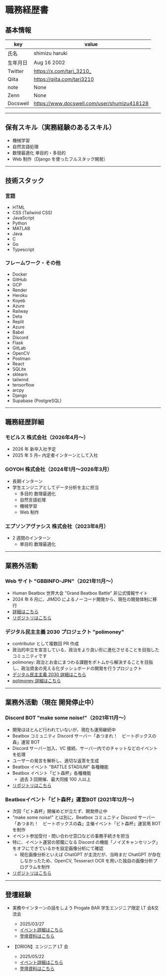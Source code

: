 # 職務経歴書

## 基本情報

|key|value|
|---|---|
|氏名|shimizu haruki|
|生年月日|Aug 16 2002|
|Twitter|<https://x.com/tari_3210_>|
|Qiita|<https://qiita.com/tari3210>|
|note|None|
|Zenn|None|
|Docswell|<https://www.docswell.com/user/shumizu418128>|

---

## 保有スキル（実務経験のあるスキル）

- 機械学習
- 自然言語処理
- 数理最適化 単目的・多目的
- Web 制作（Django を使ったフルスタック開発）

---

## 技術スタック

### 言語

- HTML
- CSS (Tailwind CSS)
- JavaScript
- Python
- MATLAB
- Java
- C
- Go
- Typescript

### フレームワーク・その他

- Docker
- GitHub
- GCP
- Render
- Heroku
- Koyeb
- Azure
- Railway
- Deta
- Replit
- Azure
- Babel
- Discord
- Flask
- GitLab
- OpenCV
- Postman
- React
- SQLite
- sklearn
- tailwind
- tensorflow
- arcpy
- Django
- Supabase (PostgreSQL)

---

## 職務経歴詳細

### モビルス 株式会社（2026年4月～）

- 2026 年 新卒入社予定
- 2025 年 5 月~ 内定者インターンとして入社

### GOYOH 株式会社（2024年1月～2026年3月）

- 長期インターン
- 学生エンジニアとしてデータ分析を主に担当
  - 多目的 数理最適化
  - 自然言語処理
  - 機械学習
  - Web 制作

### エプソンアヴァシス 株式会社（2023年8月）

- 2 週間のインターン
  - 単目的 数理最適化

---

## 業務外活動

### Web サイト "GBBINFO-JPN"（2021年11月～）

- Human Beatbox 世界大会 "Grand Beatbox Battle" 非公式情報サイト
- 2024 年 6 月に、JIMDO によるノーコード開発から、現在の開発体制に移行
- [詳細はこちら](https://qiita.com/tari3210/items/0561e91774863d165af0)
- [リポジトリはこちら](https://github.com/shumizu418128/gbbinfo2.0)

### デジタル民主主義 2030 プロジェクト "polimoney"

- contributor として複数回 PR 作成
- 政治的中立を宣言している、政治をより良い形に進化させることを目指したコミュニティです
- polimoney: 政治とお金にまつわる課題をボトムから解決することを目指し、政治資金の見える化ダッシュボードの開発を行うプロジェクト
- [デジタル民主主義 2030 詳細はこちら](https://dd2030.org/)
- [polimoney 詳細はこちら](https://dd2030.org/polimoney)

---

## 業務外活動（現在 開発停止中）

### Discord BOT "make some noise!"（2021年11月～）

- 開発はほとんど行われていないが、現在も運用継続中
- Beatbox コミュニティ Discord サーバー「あつまれ！　ビートボックスの森」運営 BOT
- Discord サーバー加入、VC 接続、サーバー内でのチャットなどのイベントを処理
- ユーザーの発言を解析し、適切な返答を生成
- Beatbox イベント "BATTLE STADIUM" 各種機能
- Beatbox イベント「ビト森杯」各種機能
  - 過去 3 回開催、最大同接 100 人以上
- [リポジトリはこちら](https://github.com/shumizu418128/make_some_noise)

### Beatboxイベント「ビト森杯」運営BOT (2021年12月～)

- 次回「ビト森杯」開催めどが立たず、開発停止中
- "make some noise!" とは別に、Beatbox コミュニティ Discord サーバー「あつまれ！　ビートボックスの森」主催イベント「ビト森杯」運営用 BOT を制作
- イベント参加受付・問い合わせ窓口などの事務手続きを担当
- 特に、イベント運営の邪魔になる Discord の機能「ノイズキャンセリング」をオフにできているかを設定画像分析にて確認
  - 現在画像分析といえば ChatGPT が主流だが、当時まだ ChatGPT が存在しなかったため、OpenCV, Tesseract OCR を用いた独自の画像分析プログラムを制作
- [リポジトリはこちら](https://github.com/shumizu418128/beatbox_forest_image)

---

## 登壇経験

- 実務やインターンの話をしよう Progate BAR 学生エンジニア限定 LT 会&交流会
  - 2025/03/27
  - [イベント詳細はこちら](https://progate.connpass.com/event/342216/)
  - [登壇資料はこちら](https://www.docswell.com/s/shumizu418128/5G13MJ-2025-06-14-013601)

- 【ORION】エンジニア LT 会
  - 2025/05/22
  - [イベント詳細はこちら](https://orion.connpass.com/event/353918/)
  - [登壇資料はこちら](https://www.docswell.com/s/shumizu418128/K9VX6L-2025-06-14-013813)
